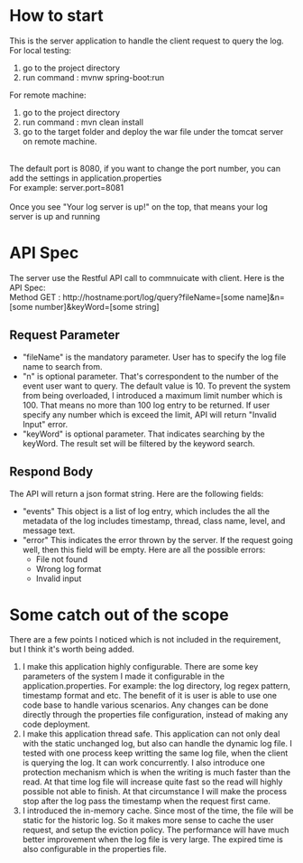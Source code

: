 # How to start
This is the server application to handle the client request to query the log.<br />
For local testing:<br />
1. go to the project directory <br />
2. run command : mvnw spring-boot:run <br />

For remote machine:<br /> 
1. go to the project directory <br />
2. run command : mvn clean install <br />
3. go to the target folder and deploy the war file under the tomcat server on remote machine. <br />
 <br />
The default port is 8080, if you want to change the port number, you can add the settings in application.properties <br />
For example: server.port=8081 <br />
<br />
Once you see "Your log server is up!" on the top, that means your log server is up and running<br />

# API Spec
The server use the Restful API call to commnuicate with client. Here is the API Spec:<br />
Method GET : http://hostname:port/log/query?fileName=[some name]&n=[some number]&keyWord=[some string] <br />

## Request Parameter
- "fileName" is the mandatory parameter. User has to specify the log file name to search from.<br />
- "n" is optional parameter. That's correspondent to the number of the event user want to query. The default value is 10. To prevent the system from being overloaded, I introduced a maximum limit number which is 100. That means no more than 100 log entry to be returned. If user specify any number which is exceed the limit, API will return "Invalid Input" error.
- "keyWord" is optional parameter. That indicates searching by the keyWord. The result set will be filtered by the keyword search.<br />

## Respond Body
The API will return a json format string. Here are the following fields:<br />
- "events" This object is a list of log entry, which includes the all the metadata of the log includes timestamp, thread, class name, level, and message text.
- "error" This indicates the error thrown by the server. If the request going well, then this field will be empty. Here are all the possible errors:
  - File not found
  - Wrong log format
  - Invalid input

# Some catch out of the scope
There are a few points I noticed which is not included in the requirement, but I think it's worth being added.
1. I make this application highly configurable. There are some key parameters of the system I made it configurable in the application.properties. For example: the log directory, log regex pattern, timestamp format and etc. The benefit of it is user is able to use one code base to handle various scenarios. Any changes can be done directly through the properties file configuration, instead of making any code deployment.
2. I make this application thread safe. This application can not only deal with the static unchanged log, but also can handle the dynamic log file. I tested with one process keep writting the same log file, when the client is querying the log. It can work concurrently. I also introduce one protection mechanism which is when the writing is much faster than the read. At that time log file will increase quite fast so the read will highly possible not able to finish. At that circumstance I will make the process stop after the log pass the timestamp when the request first came.
3. I introduced the in-memory cache. Since most of the time, the file will be static for the historic log. So it makes more sense to cache the user request, and setup the eviction policy. The performance will have much better improvement when the log file is very large. The expired time is also configurable in the properties file.
 
